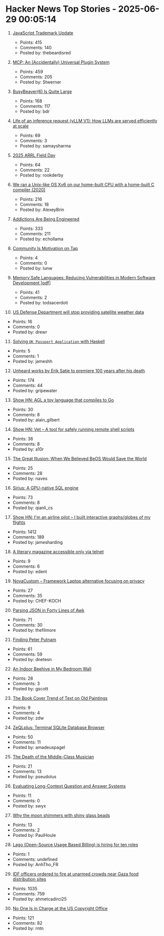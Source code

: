 # Hacker News Top Stories - 2025-06-29 00:05:14

1. [JavaScript Trademark Update](https://deno.com/blog/deno-v-oracle4)
   - Points: 415
   - Comments: 140
   - Posted by: thebeardisred

2. [MCP: An (Accidentally) Universal Plugin System](https://worksonmymachine.substack.com/p/mcp-an-accidentally-universal-plugin)
   - Points: 459
   - Comments: 205
   - Posted by: Stwerner

3. [BusyBeaver(6) Is Quite Large](https://scottaaronson.blog/?p=8972)
   - Points: 168
   - Comments: 117
   - Posted by: bdr

4. [Life of an inference request (vLLM V1): How LLMs are served efficiently at scale](https://www.ubicloud.com/blog/life-of-an-inference-request-vllm-v1)
   - Points: 69
   - Comments: 3
   - Posted by: samaysharma

5. [2025 ARRL Field Day](https://www.arrl.org/field-day)
   - Points: 64
   - Comments: 22
   - Posted by: rookderby

6. [We ran a Unix-like OS Xv6 on our home-built CPU with a home-built C compiler (2020)](https://fuel.edby.coffee/posts/how-we-ported-xv6-os-to-a-home-built-cpu-with-a-home-built-c-compiler/)
   - Points: 216
   - Comments: 18
   - Posted by: AlexeyBrin

7. [Addictions Are Being Engineered](https://masonyarbrough.substack.com/p/engineered-addictions)
   - Points: 333
   - Comments: 211
   - Posted by: echollama

8. [Community Is Motivation on Tap](https://alanwu.xyz/posts/community/)
   - Points: 4
   - Comments: 0
   - Posted by: lunw

9. [Memory Safe Languages: Reducing Vulnerabilities in Modern Software Development [pdf]](https://media.defense.gov/2025/Jun/23/2003742198/-1/-1/0/CSI_MEMORY_SAFE_LANGUAGES_REDUCING_VULNERABILITIES_IN_MODERN_SOFTWARE_DEVELOPMENT.PDF)
   - Points: 41
   - Comments: 2
   - Posted by: todsacerdoti

10. [US Defense Department will stop providing satellite weather data](https://text.npr.org/nx-s1-5446120)
   - Points: 16
   - Comments: 0
   - Posted by: drewr

11. [Solving `UK Passport Application` with Haskell](https://jameshaydon.github.io/passport/)
   - Points: 5
   - Comments: 1
   - Posted by: jameshh

12. [Unheard works by Erik Satie to premiere 100 years after his death](https://www.theguardian.com/music/2025/jun/26/unheard-works-by-erik-satie-to-premiere-100-years-after-his-death)
   - Points: 174
   - Comments: 44
   - Posted by: gripewater

13. [Show HN: AGL a toy language that compiles to Go](https://github.com/alaingilbert/agl)
   - Points: 30
   - Comments: 8
   - Posted by: alain_gilbert

14. [Show HN: Vet – A tool for safely running remote shell scripts](https://getvet.sh)
   - Points: 36
   - Comments: 8
   - Posted by: a10r

15. [The Great Illusion: When We Believed BeOS Would Save the World](https://www.desktoponfire.com/haiku_inc/782/the-great-illusion-when-we-believed-beos-would-save-the-world-and-maybe-it-was-right/)
   - Points: 25
   - Comments: 28
   - Posted by: naves

16. [Sirius: A GPU-native SQL engine](https://github.com/sirius-db/sirius)
   - Points: 73
   - Comments: 8
   - Posted by: qianli_cs

17. [Show HN: I'm an airline pilot – I built interactive graphs/globes of my flights](https://jameshard.ing/pilot)
   - Points: 1412
   - Comments: 189
   - Posted by: jamesharding

18. [A literary magazine accessible only via telnet](undefined)
   - Points: 9
   - Comments: 6
   - Posted by: edent

19. [NovaCustom – Framework Laptop alternative focusing on privacy](https://novacustom.com/)
   - Points: 27
   - Comments: 35
   - Posted by: CHEF-KOCH

20. [Parsing JSON in Forty Lines of Awk](https://akr.am/blog/posts/parsing-json-in-forty-lines-of-awk)
   - Points: 71
   - Comments: 30
   - Posted by: thefilmore

21. [Finding Peter Putnam](https://nautil.us/finding-peter-putnam-1218035/)
   - Points: 61
   - Comments: 59
   - Posted by: dnetesn

22. [An Indoor Beehive in My Bedroom Wall](https://www.keepingbackyardbees.com/an-indoor-beehive-zbwz1810zsau/)
   - Points: 28
   - Comments: 3
   - Posted by: gscott

23. [The Book Cover Trend of Text on Old Paintings](https://www.nytimes.com/2025/06/21/books/review/book-cover-trends.html)
   - Points: 9
   - Comments: 4
   - Posted by: zdw

24. [ZeQLplus: Terminal SQLite Database Browser](https://github.com/ZetloStudio/ZeQLplus)
   - Points: 50
   - Comments: 11
   - Posted by: amadeuspagel

25. [The Death of the Middle-Class Musician](https://thewalrus.ca/the-death-of-the-middle-class-musician/)
   - Points: 21
   - Comments: 13
   - Posted by: pseudolus

26. [Evaluating Long-Context Question and Answer Systems](https://eugeneyan.com/writing/qa-evals/)
   - Points: 11
   - Comments: 0
   - Posted by: swyx

27. [Why the moon shimmers with shiny glass beads](https://phys.org/news/2025-06-moon-shimmers-shiny-glass-beads.html)
   - Points: 13
   - Comments: 2
   - Posted by: PaulHoule

28. [Lago (Open-Source Usage Based Billing) is hiring for ten roles](https://www.ycombinator.com/companies/lago/jobs)
   - Points: 1
   - Comments: undefined
   - Posted by: AnhTho_FR

29. [IDF officers ordered to fire at unarmed crowds near Gaza food distribution sites](https://www.haaretz.com/israel-news/2025-06-27/ty-article-magazine/.premium/idf-soldiers-ordered-to-shoot-deliberately-at-unarmed-gazans-waiting-for-humanitarian-aid/00000197-ad8e-de01-a39f-ffbe33780000)
   - Points: 1035
   - Comments: 759
   - Posted by: ahmetcadirci25

30. [No One Is in Charge at the US Copyright Office](https://www.wired.com/story/us-copyright-office-chaos-doge/)
   - Points: 121
   - Comments: 82
   - Posted by: rntn

